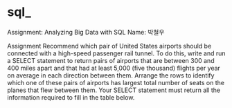 # sql_

Assignment: Analyzing Big Data with SQL
Name: 박철우

Assignment
Recommend which pair of United States airports should be connected with a high-speed passenger rail tunnel. To do this, write and run a SELECT statement to return pairs of airports that are between 300 and 400 miles apart and that had at least 5,000 (five thousand) flights per year on average in each direction between them. Arrange the rows to identify which one of these pairs of airports has largest total number of seats on the planes that flew between them. Your SELECT statement must return all the information required to fill in the table below.
